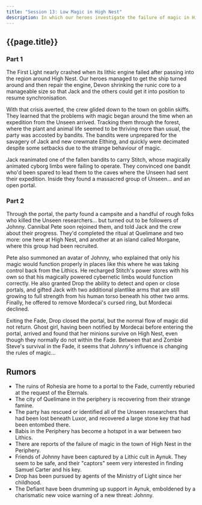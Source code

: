 ```yaml
---
title: "Session 13: Low Magic in High Nest"
description: In which our heroes investigate the failure of magic in High Nest.
---
```


## {{page.title}}

### Part 1

The First Light nearly crashed when its lithic engine failed after passing into the region around High Nest. Our heroes managed to get the ship turned around and then repair the engine, Devon shrinking the runic core to a manageable size so that Jack and the others could get it into position to resume synchronisation.

With that crisis averted, the crew glided down to the town on goblin skiffs. They learned that the problems with magic began around the time when an expedition from the Unseen arrived. Tracking them through the forest, where the plant and animal life seemed to be thriving more than usual, the party was accosted by bandits. The bandits were unprepared for the savagery of Jack and new crewmate Elthing, and quickly were decimated despite some setbacks due to the strange behaviour of magic.

Jack reanimated one of the fallen bandits to carry Stitch, whose magically animated cyborg limbs were failing to operate. They convinced one bandit who'd been spared to lead them to the caves where the Unseen had sent their expedition. Inside they found a massacred group of Unseen... and an open portal.

### Part 2

Through the portal, the party found a campsite and a handful of rough folks who killed the Unseen researchers... but turned out to be followers of Johnny. Cannibal Pete soon rejoined them, and told Jack and the crew about their progress. They'd completed the ritual at Quelimane and two more: one here at High Nest, and another at an island called Morgane, where this group had been recruited.

Pete also summoned an avatar of Johnny, who explained that only his magic would function properly in places like this where he was taking control back from the Lithics. He recharged Stitch's power stores with his own so that his magically powered cybernetic limbs would function correctly. He also granted Drop the ability to detect and open or close portals, and gifted Jack with two additional plantlike arms that are still growing to full strength from his human torso beneath his other two arms. Finally, he offered to remove Mordecai's cursed ring, but Mordecai declined.

Exiting the Fade, Drop closed the portal, but the normal flow of magic did not return. Ghost girl, having been notified by Mordecai before entering the portal, arrived and found that her minions survive on High Nest, even though they normally do not within the Fade. Between that and Zombie Steve's survival in the Fade, it seems that Johnny's influence is changing the rules of magic...
## Rumors
* The ruins of Rohesia are home to a portal to the Fade, currently reburied at the request of the Eternals.
* The city of Quelimane in the periphery is recovering from their strange famine.
* The party has rescued or identified all of the Unseen researchers that had been lost beneath Luxor, and recovered a large stone key that had been entombed there.
* Babis in the Periphery has become a hotspot in a war between two Lithics.
* There are reports of the failure of magic in the town of High Nest in the Periphery.
* Friends of Johnny have been captured by a Lithic cult in Aynuk. They seem to be safe, and their "captors" seem very interested in finding Samuel Carter and his key.
* Drop has been pursued by agents of the Ministry of Light since her childhood.
* The Defiant have been drumming up support in Aynuk, emboldened by a charismatic new voice warning of a new threat: Johnny.

